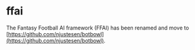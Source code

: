 # ffai

The Fantasy Football AI framework (FFAI) has been renamed and move to [https://github.com/njustesen/botbowl](https://github.com/njustesen/botbowl). 
